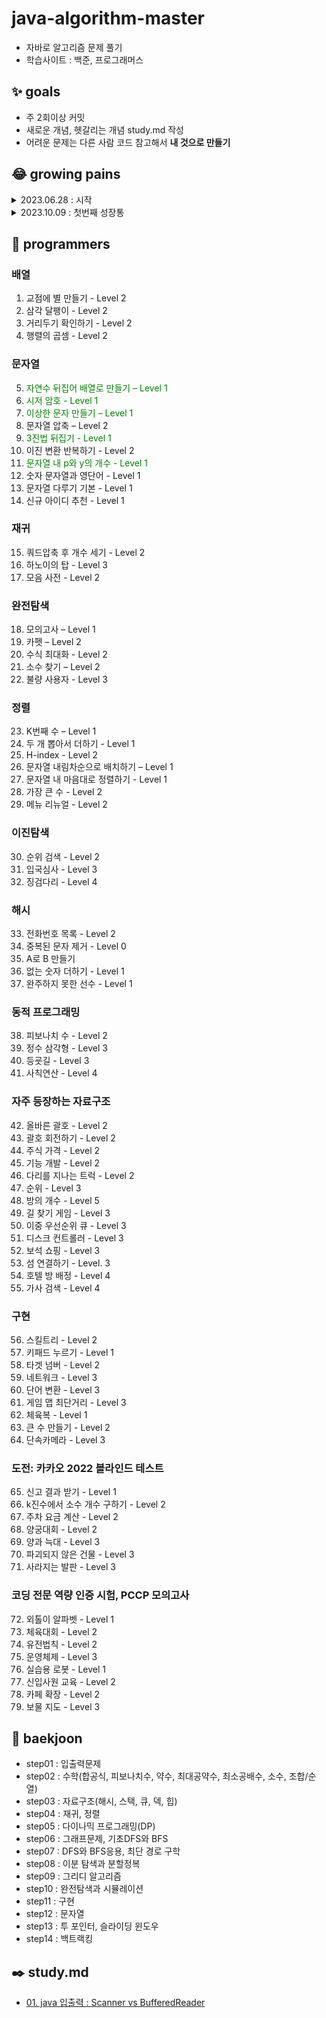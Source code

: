 # java-algorithm-master
- 자바로 알고리즘 문제 풀기
- 학습사이트 : 백준, 프로그래머스

## ✨ goals
- 주 2회이상 커밋
- 새로운 개념, 헷갈리는 개념 study.md 작성
- 어려운 문제는 다른 사람 코드 참고해서 **내 것으로 만들기**

## 😂 growing pains
<details>
<summary>2023.06.28 : 시작</summary>
    <img src="./img/230628_1.png">
    <img src="./img/230628_2.png">
</details>

<details>
<summary>2023.10.09 : 첫번째 성장통</summary>
    <img src="./img/231009_1.png">
    <img src="./img/231009_2.png">
</details>

## 🤖 programmers
### 배열
1. 교점에 별 만들기 - Level 2
2. 삼각 달팽이 - Level 2
3. 거리두기 확인하기 - Level 2
4. 행렬의 곱셈 - Level 2
### 문자열
5. <span style="color:green;">자연수 뒤집어 배열로 만들기 – Level 1</span>
6. <span style="color:green;">시저 암호 - Level 1</span>
7. <span style="color:green;">이상한 문자 만들기 – Level 1</span>
8. 문자열 압축 – Level 2
9. <span style="color:green;">3진법 뒤집기 - Level 1</span>
10. 이진 변환 반복하기 - Level 2
11. <span style="color:green;">문자열 내 p와 y의 개수 - Level 1</span>
12. 숫자 문자열과 영단어 - Level 1
13. 문자열 다루기 기본 - Level 1
14. 신규 아이디 추천 - Level 1
### 재귀
15. 쿼드압축 후 개수 세기 - Level 2
16. 하노이의 탑 - Level 3
17. 모음 사전 - Level 2
### 완전탐색
18. 모의고사 – Level 1
19. 카펫 – Level 2
20. 수식 최대화 - Level 2
21. 소수 찾기 – Level 2
22. 불량 사용자 - Level 3
### 정렬
23. K번째 수 – Level 1
24. 두 개 뽑아서 더하기 - Level 1
25. H-index - Level 2
26. 문자열 내림차순으로 배치하기 – Level 1
7. 문자열 내 마음대로 정렬하기 - Level 1
28. 가장 큰 수 - Level 2
29. 메뉴 리뉴얼 - Level 2
### 이진탐색
30. 순위 검색 - Level 2
31. 입국심사 - Level 3
32. 징검다리 - Level 4
### 해시
33. 전화번호 목록 - Level 2
34. 중복된 문자 제거 - Level 0
35. A로 B 만들기
36. 없는 숫자 더하기 - Level 1
37. 완주하지 못한 선수 - Level 1
### 동적 프로그래밍
38. 피보나치 수 - Level 2
39. 정수 삼각형 - Level 3
40. 등굣길 - Level 3
41. 사칙연산 - Level 4
### 자주 등장하는 자료구조
42. 올바른 괄호 - Level 2
43. 괄호 회전하기 - Level 2
44. 주식 가격 - Level 2
45. 기능 개발 - Level 2
46. 다리를 지나는 트럭 - Level 2
47. 순위 - Level 3
48. 방의 개수 - Level 5
49. 길 찾기 게임 - Level 3
50. 이중 우선순위 큐 - Level 3
51. 디스크 컨트롤러 - Level 3
52. 보석 쇼핑 - Level 3
53. 섬 연결하기 - Level. 3
54. 호텔 방 배정 - Level 4
55. 가사 검색 - Level 4
### 구현
56. 스킬트리 - Level 2
57. 키패드 누르기 - Level 1
58. 타겟 넘버 - Level 2
59. 네트워크 - Level 3
60. 단어 변환 - Level 3
61. 게임 맵 최단거리 - Level 3
62. 체육복 - Level 1
63. 큰 수 만들기 - Level 2
64. 단속카메라 - Level 3
### 도전: 카카오 2022 블라인드 테스트
65. 신고 결과 받기 - Level 1
66. k진수에서 소수 개수 구하기 - Level 2
67. 주차 요금 계산 - Level 2
68. 양궁대회 - Level 2
69. 양과 늑대 - Level 3
70. 파괴되지 않은 건물 - Level 3
71. 사라지는 발판 - Level 3
### 코딩 전문 역량 인증 시험, PCCP 모의고사
72. 외톨이 알파벳 - Level 1
73. 체육대회 - Level 2
74. 유전법칙 - Level 2
75. 운영체제 - Level 3
76. 실습용 로봇 - Level 1
77. 신입사원 교육 - Level 2
78. 카페 확장 - Level 2
79. 보물 지도 - Level 3

## 📌 baekjoon
- step01 : 입출력문제
- step02 : 수학(합공식, 피보나치수, 약수, 최대공약수, 최소공배수, 소수, 조합/순열)
- step03 : 자료구조(해시, 스택, 큐, 덱, 힙)
- step04 : 재귀, 정렬
- step05 : 다이나믹 프로그래밍(DP)
- step06 : 그래프문제, 기초DFS와 BFS
- step07 : DFS와 BFS응용, 최단 경로 구학
- step08 : 이분 탐색과 분할정복
- step09 : 그리디 알고리즘
- step10 : 완전탐색과 시뮬레이션
- step11 : 구현
- step12 : 문자열
- step13 : 투 포인터, 슬라이딩 윈도우
- step14 : 백트랙킹

## ✒️ study.md
- [01. java 입출력 : Scanner vs BufferedReader](./study/01.md)
